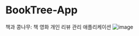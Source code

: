 # BookTree-App
책과 콩나무: 책 영화 개인 리뷰 관리 애플리케이션
![image](https://user-images.githubusercontent.com/79782666/198754825-9055fe26-04c8-4a8c-922d-b7b592c2e3c9.png)
